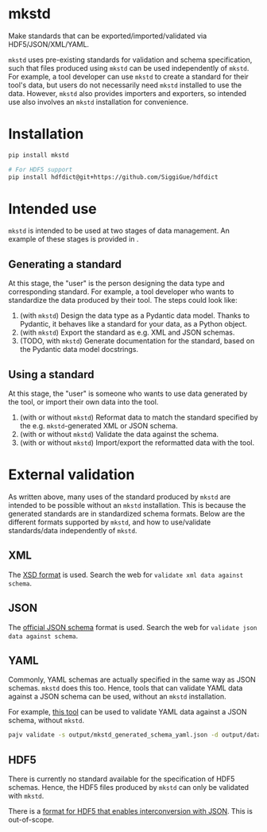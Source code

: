 # mkstd
Make standards that can be exported/imported/validated via HDF5/JSON/XML/YAML.

`mkstd` uses pre-existing standards for validation and schema specification, such that files produced using `mkstd` can be used independently of `mkstd`. For example, a tool developer can use `mkstd` to create a standard for their tool's data, but users do not necessarily need `mkstd` installed to use the data. However, `mkstd` also provides importers and exporters, so intended use also involves an `mkstd` installation for convenience.

# Installation
```bash
pip install mkstd

# For HDF5 support
pip install hdfdict@git+https://github.com/SiggiGue/hdfdict
```

# Intended use
`mkstd` is intended to be used at two stages of data management. An example of these stages is provided in [](https://github/dilpath/mkstd/examples/libssr/ssr_data.py).
## Generating a standard
At this stage, the "user" is the person designing the data type and corresponding standard. For example, a tool developer who wants to standardize the data produced by their tool. The steps could look like:
1. (with `mkstd`) Design the data type as a Pydantic data model. Thanks to Pydantic, it behaves like a standard for your data, as a Python object.
2. (with `mkstd`) Export the standard as e.g. XML and JSON schemas.
3. (TODO, with `mkstd`) Generate documentation for the standard, based on the Pydantic data model docstrings.
## Using a standard
At this stage, the "user" is someone who wants to use data generated by the tool, or import their own data into the tool.
1. (with or without `mkstd`) Reformat data to match the standard specified by the e.g. `mkstd`-generated XML or JSON schema.
2. (with or without `mkstd`) Validate the data against the schema.
3. (with or without `mkstd`) Import/export the reformatted data with the tool.

# External validation
As written above, many uses of the standard produced by `mkstd` are intended to be possible without an `mkstd` installation. This is because the generated standards are in standardized schema formats. Below are the different formats supported by `mkstd`, and how to use/validate standards/data independently of `mkstd`.

## XML
The [XSD format](https://en.wikipedia.org/wiki/XML_Schema_%28W3C%29) is used. Search the web for `validate xml data against schema`.

## JSON
The [official JSON schema](https://en.wikipedia.org/wiki/JSON#Metadata_and_schema) format is used. Search the web for `validate json data against schema`.

## YAML
Commonly, YAML schemas are actually specified in the same way as JSON schemas. `mkstd` does this too. Hence, tools that can validate YAML data against a JSON schema can be used, without an `mkstd` installation.

For example, [this tool](https://github.com/json-schema-everywhere/pajv) can be used to validate YAML data against a JSON schema, without `mkstd`.
```bash
pajv validate -s output/mkstd_generated_schema_yaml.json -d output/data.yaml
```

## HDF5
There is currently no standard available for the specification of HDF5 schemas. Hence, the HDF5 files produced by `mkstd` can only be validated with `mkstd`.

There is a [format for HDF5 that enables interconversion with JSON](https://github.com/HDFGroup/hdf5-json). This is out-of-scope.
